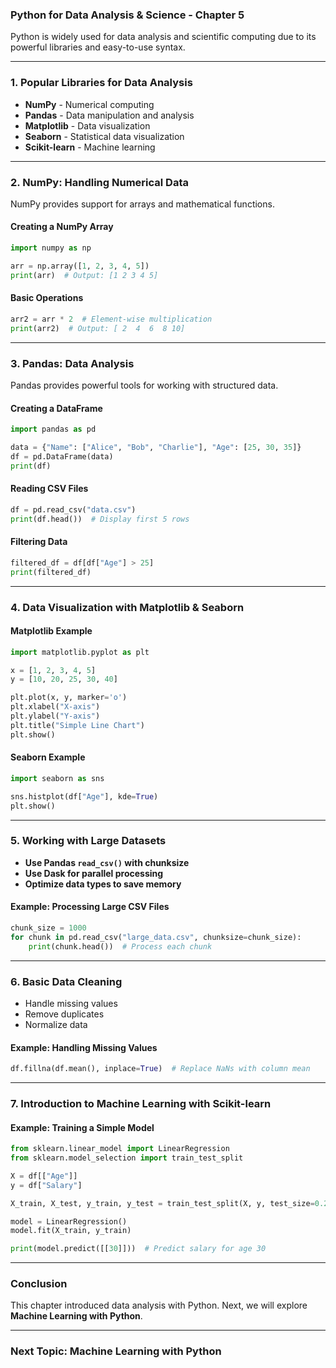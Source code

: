 ### **Python for Data Analysis & Science - Chapter 5**

Python is widely used for data analysis and scientific computing due to its powerful libraries and easy-to-use syntax.

---

### **1. Popular Libraries for Data Analysis**

- **NumPy** - Numerical computing
- **Pandas** - Data manipulation and analysis
- **Matplotlib** - Data visualization
- **Seaborn** - Statistical data visualization
- **Scikit-learn** - Machine learning

---

### **2. NumPy: Handling Numerical Data**

NumPy provides support for arrays and mathematical functions.

#### **Creating a NumPy Array**
```python
import numpy as np

arr = np.array([1, 2, 3, 4, 5])
print(arr)  # Output: [1 2 3 4 5]
```

#### **Basic Operations**
```python
arr2 = arr * 2  # Element-wise multiplication
print(arr2)  # Output: [ 2  4  6  8 10]
```

---

### **3. Pandas: Data Analysis**

Pandas provides powerful tools for working with structured data.

#### **Creating a DataFrame**
```python
import pandas as pd

data = {"Name": ["Alice", "Bob", "Charlie"], "Age": [25, 30, 35]}
df = pd.DataFrame(data)
print(df)
```

#### **Reading CSV Files**
```python
df = pd.read_csv("data.csv")
print(df.head())  # Display first 5 rows
```

#### **Filtering Data**
```python
filtered_df = df[df["Age"] > 25]
print(filtered_df)
```

---

### **4. Data Visualization with Matplotlib & Seaborn**

#### **Matplotlib Example**
```python
import matplotlib.pyplot as plt

x = [1, 2, 3, 4, 5]
y = [10, 20, 25, 30, 40]

plt.plot(x, y, marker='o')
plt.xlabel("X-axis")
plt.ylabel("Y-axis")
plt.title("Simple Line Chart")
plt.show()
```

#### **Seaborn Example**
```python
import seaborn as sns

sns.histplot(df["Age"], kde=True)
plt.show()
```

---

### **5. Working with Large Datasets**

- **Use Pandas `read_csv()` with chunksize**
- **Use Dask for parallel processing**
- **Optimize data types to save memory**

#### **Example: Processing Large CSV Files**
```python
chunk_size = 1000
for chunk in pd.read_csv("large_data.csv", chunksize=chunk_size):
    print(chunk.head())  # Process each chunk
```

---

### **6. Basic Data Cleaning**

- Handle missing values
- Remove duplicates
- Normalize data

#### **Example: Handling Missing Values**
```python
df.fillna(df.mean(), inplace=True)  # Replace NaNs with column mean
```

---

### **7. Introduction to Machine Learning with Scikit-learn**

#### **Example: Training a Simple Model**
```python
from sklearn.linear_model import LinearRegression
from sklearn.model_selection import train_test_split

X = df[["Age"]]
y = df["Salary"]

X_train, X_test, y_train, y_test = train_test_split(X, y, test_size=0.2, random_state=42)

model = LinearRegression()
model.fit(X_train, y_train)

print(model.predict([[30]]))  # Predict salary for age 30
```

---

### **Conclusion**

This chapter introduced data analysis with Python. Next, we will explore **Machine Learning with Python**.

---

### **Next Topic: Machine Learning with Python**
